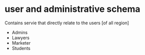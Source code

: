 # user and administrative schema

Contains servie that directly relate to the users [of all region]

-   Admins
-   Lawyers
-   Marketer
-   Students
